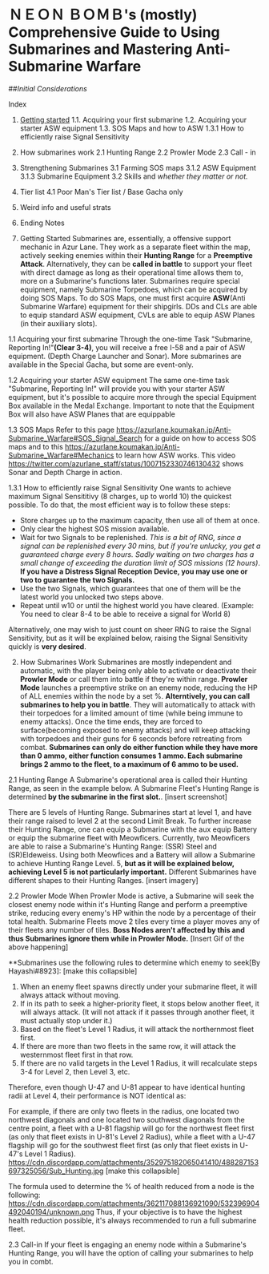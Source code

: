 # ＮＥＯＮ ＢＯＭＢ's (mostly) Comprehensive Guide to Using Submarines and Mastering Anti-Submarine Warfare


##_Initial Considerations_

Index

1. [Getting started](#getstart)
  1.1. Acquiring your first submarine
  1.2. Acquiring your starter ASW equipment 
  1.3. SOS Maps and how to ASW
    1.3.1 How to efficiently raise Signal Sensitivity

2. How submarines work
  2.1 Hunting Range
  2.2 Prowler Mode 
  2.3 Call - in

3. Strengthening Submarines
  3.1 Farming SOS maps 
    3.1.2 ASW Equipment
    3.1.3 Submarine Equipment
  3.2 Skills and *whether they matter or not.*

4. Tier list
  4.1 Poor Man's Tier list / Base Gacha only

5. Weird info and useful strats 

6. Ending Notes





1. <a name="getstart">Getting Started</a>
   Submarines are, essentially, a offensive support mechanic in Azur Lane. They work as a separate fleet within the map, actively seeking enemies within their **Hunting Range** for a **Preemptive Attack**. Alternatively, they can be **called in battle** to support your fleet with direct damage as long as their operational time allows them to, more on a Submarine's functions later.
   Submarines require special equipment, namely Submarine Torpedoes, which can be acquired by doing SOS Maps. To do SOS Maps, one must first acquire **ASW**(Anti Submarine Warfare) equipment for their shipgirls. DDs and CLs are able to equip standard ASW equipment, CVLs are able to equip ASW Planes (in their auxiliary slots). 
   
1.1 Acquiring your first submarine
  Through the one-time Task "Submarine, Reporting In!"**(Clear 3-4)**, you will receive a free I-58 and a pair of ASW equipment. (Depth Charge Launcher and Sonar).
  More submarines are available in the Special Gacha, but some are event-only. 
  
1.2 Acquiring your starter ASW equipment
  The same one-time task "Submarine, Reporting In!" will provide you with your starter ASW equipment, but it's possible to acquire more through the special Equipment Box available in the Medal Exchange. Important to note that the Equipment Box will also have ASW Planes that are equippable 
  
 1.3 SOS Maps
  Refer to this page https://azurlane.koumakan.jp/Anti-Submarine_Warfare#SOS_Signal_Search for a guide on how to access SOS maps and to this https://azurlane.koumakan.jp/Anti-Submarine_Warfare#Mechanics to learn how ASW works. This video https://twitter.com/azurlane_staff/status/1007152330746130432 shows Sonar and Depth Charge in action. 
  
 1.3.1 How to efficiently raise Signal Sensitivity
  One wants to achieve maximum Signal Sensititivy (8 charges, up to world 10) the quickest possible. To do that, the most efficient way is to follow these steps:
  - Store charges up to the maximum capacity, then use all of them at once.
  - Only clear the highest SOS mission available.
  - Wait for two Signals to be replenished. *This is a bit of RNG, since a signal can be replenished every 30 mins, but if you're unlucky, you get a guaranteed charge every 8 hours. Sadly waiting on two charges has a small change of exceeding the duration limit of SOS missions (12 hours)*. **If you have a Distress Signal Reception Device, you may use one or two to guarantee the two Signals.**
  - Use the two Signals, which guarantees that one of them will be the latest world you unlocked two steps above.
  - Repeat until w10 or until the highest world you have cleared. (Example: You need to clear 8-4 to be able to receive a signal for World 8)
 
  Alternatively, one may wish to just count on sheer RNG to raise the Signal Sensitivity, but as it will be explained below, raising the Signal Sensitivity quickly is **very desired**.
  
  
2. How Submarines Work
  Submarines are mostly independent and automatic, with the player being only able to activate or deactivate their **Prowler Mode** or call them into battle if they're within range. 
  **Prowler Mode** launches a preemptive strike on an enemy node, reducing the HP of ALL enemies within the node by a set %. 
  **Alterntively, you can call submarines to help you in battle**. They will automatically to attack with their torpedoes for a limited amount of time (while being immune to enemy attacks). Once the time ends, they are forced to surface(becoming exposed to enemy attacks) and will keep attacking with torpedoes and their guns for 6 seconds before retreating from combat. 
   **Submarines can only do either function while they have more than 0 ammo, either function consumes 1 ammo. Each submarine brings 2 ammo to the fleet, to a maximum of 6 ammo to be used.**
  
2.1 Hunting Range
  A Submarine's operational area is called their Hunting Range, as seen in the example below. A Submarine Fleet's Hunting Range is determined **by the submarine in the first slot.**. 
  [insert screenshot]
  
 
  
 There are 5 levels of Hunting Range. Submarines start at level 1, and have their range raised to level 2 at the second Limit Break. To further increase their Hunting Range, one can equip a Submarine with the aux equip Battery or equip the submarine fleet with Meowficers. Currently, two Meowficers are able to raise a Submarine's Hunting Range: (SSR) Steel and (SR)Eldeweiss. Using both Meowfices and a Battery will allow a Submarine to achieve Hunting Range Level. 5, **but as it will be explained below, achieving Level 5 is not particularly important.**
  Different Submarines have different shapes to their Hunting Ranges.
  [insert imagery] 
 
2.2 Prowler Mode 
  When Prowler Mode is active, a Submarine will seek the closest enemy node within it's Hunting Range and perform a preemptive strike, reducing every enemy's HP within the node by a percentage of their total health. Submarine Fleets move 2 tiles every time a player moves any of their fleets any number of tiles. **Boss Nodes aren't affected by this and thus Submarines ignore them while in Prowler Mode.** 
  [Insert Gif of the above happening]
  
  **Submarines use the following rules to determine which enemy to seek[By Hayashi#8923]:
  [make this collapsible]
1. When an enemy fleet spawns directly under your submarine fleet, it will always attack without moving.
2. If in its path to seek a higher-priority fleet, it stops below another fleet, it will always attack. (It will not attack if it passes through another fleet, it must actually stop under it.)
3. Based on the fleet's Level 1 Radius, it will attack the northernmost fleet first.
4. If there are more than two fleets in the same row, it will attack the westernmost fleet first in that row.
5. If there are no valid targets in the Level 1 Radius, it will recalculate steps 3-4 for Level 2, then Level 3, etc.

Therefore, even though U-47 and U-81 appear to have identical hunting radii at Level 4, their performance is NOT identical as:

For example, if there are only two fleets in the radius, one located two northwest diagonals and one located two southwest diagonals from the centre point, a fleet with a U-81 flagship will go for the northwest fleet first (as only that fleet exists in U-81's Level 2 Radius), while a fleet with a U-47 flagship will go for the southwest fleet first (as only that fleet exists in U-47's Level 1 Radius).
https://cdn.discordapp.com/attachments/352975182065041410/488287153697325056/Sub_Hunting.jpg
[make this collapsible]

The formula used to determine the % of health reduced from a node is the following:
https://cdn.discordapp.com/attachments/362117088136921090/532396904492040194/unknown.png
Thus, if your objective is to have the highest health reduction possible, it's always recommended to run a full submarine fleet.

2.3 Call-in 
  If your fleet is engaging an enemy node within a Submarine's Hunting Range, you will have the option of calling your submarines to help you in combt. 
